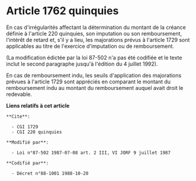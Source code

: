 # Article 1762 quinquies

En cas d'irrégularités affectant la détermination du montant de la créance définie à l'article 220 quinquies, son imputation
ou son remboursement, l'intérêt de retard et, s'il y a lieu, les majorations prévus à l'article 1729 sont applicables au
titre de l'exercice d'imputation ou de remboursement.

(La modification édictée par la loi 87-502 n'a pas été codifiée et le texte inclut le second paragraphe jusqu'à l'édition du
4 juillet 1992).

En cas de remboursement indu, les seuils d'application des majorations prévues à l'article 1729 sont appréciés en comparant
le montant du remboursement indu au montant du remboursement auquel avait droit le redevable.

**Liens relatifs à cet article**

	**Cite**:

	  - CGI 1729
	  - CGI 220 quinquies

	**Modifié par**:

	  - Loi n°87-502 1987-07-08 art. 2 III, VI JORF 9 juillet 1987

	**Codifié par**:

	  - Décret n°88-1001 1988-10-20
